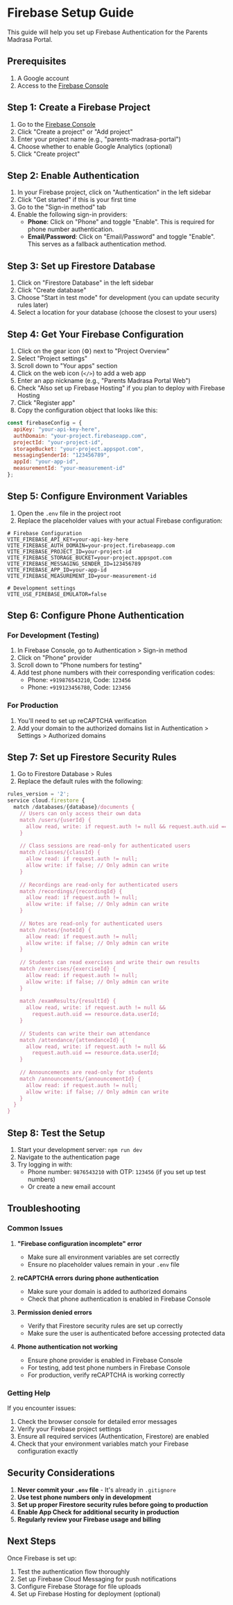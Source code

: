 # Firebase Setup Guide

This guide will help you set up Firebase Authentication for the Parents Madrasa Portal.

## Prerequisites

1. A Google account
2. Access to the [Firebase Console](https://console.firebase.google.com/)

## Step 1: Create a Firebase Project

1. Go to the [Firebase Console](https://console.firebase.google.com/)
2. Click "Create a project" or "Add project"
3. Enter your project name (e.g., "parents-madrasa-portal")
4. Choose whether to enable Google Analytics (optional)
5. Click "Create project"

## Step 2: Enable Authentication

1. In your Firebase project, click on "Authentication" in the left sidebar
2. Click "Get started" if this is your first time
3. Go to the "Sign-in method" tab
4. Enable the following sign-in providers:
   - **Phone**: Click on "Phone" and toggle "Enable". This is required for phone number authentication.
   - **Email/Password**: Click on "Email/Password" and toggle "Enable". This serves as a fallback authentication method.

## Step 3: Set up Firestore Database

1. Click on "Firestore Database" in the left sidebar
2. Click "Create database"
3. Choose "Start in test mode" for development (you can update security rules later)
4. Select a location for your database (choose the closest to your users)

## Step 4: Get Your Firebase Configuration

1. Click on the gear icon (⚙️) next to "Project Overview"
2. Select "Project settings"
3. Scroll down to "Your apps" section
4. Click on the web icon (`</>`) to add a web app
5. Enter an app nickname (e.g., "Parents Madrasa Portal Web")
6. Check "Also set up Firebase Hosting" if you plan to deploy with Firebase Hosting
7. Click "Register app"
8. Copy the configuration object that looks like this:

```javascript
const firebaseConfig = {
  apiKey: "your-api-key-here",
  authDomain: "your-project.firebaseapp.com",
  projectId: "your-project-id",
  storageBucket: "your-project.appspot.com",
  messagingSenderId: "123456789",
  appId: "your-app-id",
  measurementId: "your-measurement-id"
};
```

## Step 5: Configure Environment Variables

1. Open the `.env` file in the project root
2. Replace the placeholder values with your actual Firebase configuration:

```env
# Firebase Configuration
VITE_FIREBASE_API_KEY=your-api-key-here
VITE_FIREBASE_AUTH_DOMAIN=your-project.firebaseapp.com
VITE_FIREBASE_PROJECT_ID=your-project-id
VITE_FIREBASE_STORAGE_BUCKET=your-project.appspot.com
VITE_FIREBASE_MESSAGING_SENDER_ID=123456789
VITE_FIREBASE_APP_ID=your-app-id
VITE_FIREBASE_MEASUREMENT_ID=your-measurement-id

# Development settings
VITE_USE_FIREBASE_EMULATOR=false
```

## Step 6: Configure Phone Authentication

### For Development (Testing)
1. In Firebase Console, go to Authentication > Sign-in method
2. Click on "Phone" provider
3. Scroll down to "Phone numbers for testing"
4. Add test phone numbers with their corresponding verification codes:
   - Phone: `+919876543210`, Code: `123456`
   - Phone: `+919123456780`, Code: `123456`

### For Production
1. You'll need to set up reCAPTCHA verification
2. Add your domain to the authorized domains list in Authentication > Settings > Authorized domains

## Step 7: Set up Firestore Security Rules

1. Go to Firestore Database > Rules
2. Replace the default rules with the following:

```javascript
rules_version = '2';
service cloud.firestore {
  match /databases/{database}/documents {
    // Users can only access their own data
    match /users/{userId} {
      allow read, write: if request.auth != null && request.auth.uid == userId;
    }
    
    // Class sessions are read-only for authenticated users
    match /classes/{classId} {
      allow read: if request.auth != null;
      allow write: if false; // Only admin can write
    }
    
    // Recordings are read-only for authenticated users
    match /recordings/{recordingId} {
      allow read: if request.auth != null;
      allow write: if false; // Only admin can write
    }
    
    // Notes are read-only for authenticated users
    match /notes/{noteId} {
      allow read: if request.auth != null;
      allow write: if false; // Only admin can write
    }
    
    // Students can read exercises and write their own results
    match /exercises/{exerciseId} {
      allow read: if request.auth != null;
      allow write: if false; // Only admin can write
    }
    
    match /examResults/{resultId} {
      allow read, write: if request.auth != null && 
        request.auth.uid == resource.data.userId;
    }
    
    // Students can write their own attendance
    match /attendance/{attendanceId} {
      allow read, write: if request.auth != null && 
        request.auth.uid == resource.data.userId;
    }
    
    // Announcements are read-only for students
    match /announcements/{announcementId} {
      allow read: if request.auth != null;
      allow write: if false; // Only admin can write
    }
  }
}
```

## Step 8: Test the Setup

1. Start your development server: `npm run dev`
2. Navigate to the authentication page
3. Try logging in with:
   - Phone number: `9876543210` with OTP: `123456` (if you set up test numbers)
   - Or create a new email account

## Troubleshooting

### Common Issues

1. **"Firebase configuration incomplete" error**
   - Make sure all environment variables are set correctly
   - Ensure no placeholder values remain in your `.env` file

2. **reCAPTCHA errors during phone authentication**
   - Make sure your domain is added to authorized domains
   - Check that phone authentication is enabled in Firebase Console

3. **Permission denied errors**
   - Verify that Firestore security rules are set up correctly
   - Make sure the user is authenticated before accessing protected data

4. **Phone authentication not working**
   - Ensure phone provider is enabled in Firebase Console
   - For testing, add test phone numbers in Firebase Console
   - For production, verify reCAPTCHA is working correctly

### Getting Help

If you encounter issues:
1. Check the browser console for detailed error messages
2. Verify your Firebase project settings
3. Ensure all required services (Authentication, Firestore) are enabled
4. Check that your environment variables match your Firebase configuration exactly

## Security Considerations

1. **Never commit your `.env` file** - It's already in `.gitignore`
2. **Use test phone numbers only in development**
3. **Set up proper Firestore security rules before going to production**
4. **Enable App Check for additional security in production**
5. **Regularly review your Firebase usage and billing**

## Next Steps

Once Firebase is set up:
1. Test the authentication flow thoroughly
2. Set up Firebase Cloud Messaging for push notifications
3. Configure Firebase Storage for file uploads
4. Set up Firebase Hosting for deployment (optional)